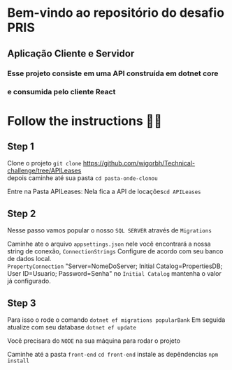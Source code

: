 # Bem-vindo ao repositório do desafio PRIS 

##  Aplicação Cliente e Servidor

### Esse projeto consiste em uma API construída em dotnet core
### e consumida pelo cliente React

# Follow the instructions 💪🏽

## Step 1

Clone o projeto 
`git clone`  https://github.com/wigorbh/Technical-challenge/tree/APILeases                                    
depois caminhe até sua pasta `cd pasta-onde-clonou`

Entre na Pasta APILeases: Nela fica a API de locações`cd APILeases`

## Step 2

Nesse passo vamos popular o nosso `SQL SERVER` através de `Migrations`

Caminhe ate o arquivo `appsettings.json` nele você encontrará a nossa string de conexão,
`ConnectionStrings` Configure de acordo com seu banco de dados local.                                                  
`PropertyConnection` "Server=NomeDoServer; Initial Catalog=PropertiesDB; User ID=Usuario; Password=Senha"
no `Initial Catalog` mantenha o valor já configurado.

## Step 3

Para isso o rode o comando `dotnet ef migrations popularBank`
Em seguida atualize com seu database `dotnet ef update`

Você precisara do `NODE` na sua máquina para rodar o projeto

Caminhe até a pasta `front-end` `cd front-end`
instale as depêndencias `npm install`
